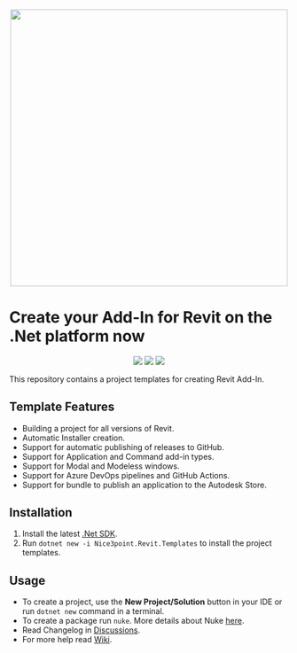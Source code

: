 <h3 align="center"><img src="https://i.imgur.com/v34P0ro.png" width="500px"></h3>

# Create your Add-In for Revit on the .Net platform now

<p align="center">
  <a href="https://www.nuget.org/packages/Nice3point.Revit.Templates"><img src="https://img.shields.io/nuget/v/Nice3point.Revit.Templates?style=for-the-badge"></a>
  <a href="https://www.nuget.org/packages/Nice3point.Revit.Templates"><img src="https://img.shields.io/nuget/dt/Nice3point.Revit.Templates?style=for-the-badge"></a>
  <a href="https://github.com/Nice3point/RevitTemplate/commits/main"><img src="https://img.shields.io/github/last-commit/Nice3point/RevitTemplate?style=for-the-badge"></a>
</p>
This repository contains a project templates for creating Revit Add-In.

## Template Features

- Building a project for all versions of Revit.
- Automatic Installer creation.
- Support for automatic publishing of releases to GitHub.
- Support for Application and Command add-in types.
- Support for Modal and Modeless windows.
- Support for Azure DevOps pipelines and GitHub Actions.
- Support for bundle to publish an application to the Autodesk Store.

## Installation

1. Install the latest [.Net SDK](https://dotnet.microsoft.com/download).
1. Run `dotnet new -i Nice3point.Revit.Templates` to install the project templates.

## Usage

- To create a project, use the **New Project/Solution** button in your IDE or run `dotnet new` command in a terminal.
- To create a package run `nuke`. More details about Nuke [here](https://github.com/nuke-build/nuke).
- Read Changelog in [Discussions](https://github.com/Nice3point/RevitTemplates/discussions/categories/announcements).
- For more help read [Wiki](https://github.com/Nice3point/RevitTemplates/wiki).
